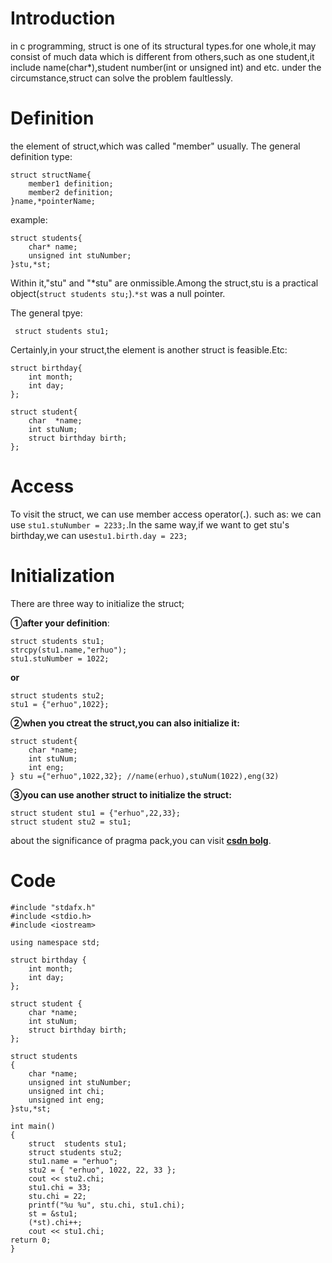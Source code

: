 # Introduction #
in c programming, struct is one of its structural  types.for one whole,it may consist of much data which is different from others,such as one student,it include name(char*),student number(int or unsigned int) and etc.
under the circumstance,struct can solve the problem faultlessly.


# Definition #
the element of struct,which was called "member" usually.
The general definition type:

	struct structName{
		member1 definition;
		member2 definition;
	}name,*pointerName;
 example:
		
	struct students{
		char* name;
		unsigned int stuNumber;
	}stu,*st;
Within it,"stu" and "*stu" are  onmissible.Among the struct,stu is a practical object(`struct students stu;`).`*st` was a null pointer.

The general tpye:

   ` struct students stu1;`

Certainly,in your struct,the element is another struct is feasible.Etc:

    struct birthday{
		int month;
		int day;	
	};
	
	struct student{
		char  *name;
		int	stuNum;
		struct birthday birth;
	};

# Access 
To visit the struct, we can use member access operator(**.**).
such as:
we can use  `stu1.stuNumber = 2233;`.In the same way,if we want to get stu's birthday,we can use`stu1.birth.day = 223;`

# Initialization #
There are three way to initialize the struct;

**①after your definition**:
   
	struct students stu1;
	strcpy(stu1.name,"erhuo");
	stu1.stuNumber = 1022;

**or**
  
	struct students stu2;
	stu1 = {"erhuo",1022};

**②when you ctreat the struct,you can also initialize it:**

    struct student{
		char *name;
		int stuNum;
		int eng;
	} stu ={"erhuo",1022,32}; //name(erhuo),stuNum(1022),eng(32)
 
**③you can use another struct to initialize the struct:**

    struct student stu1 = {"erhuo",22,33};
	struct student stu2 = stu1;

about the significance of pragma pack,you can visit [**csdn bolg**](http://blog.csdn.net/yanggangclcsdn/article/details/49718131).

# Code #

    #include "stdafx.h"
    #include <stdio.h>
    #include <iostream>
    
    using namespace std;
    
    struct birthday {
    	int month;
    	int day;
    };
    
    struct student {
    	char *name;
    	int stuNum;
    	struct birthday birth;
    };
    
    struct students
    {
    	char *name;
    	unsigned int stuNumber;
    	unsigned int chi;
    	unsigned int eng;
    }stu,*st;
    
    int main()
    {
    	struct  students stu1;
    	struct students stu2;
    	stu1.name = "erhuo";
    	stu2 = { "erhuo", 1022, 22, 33 };
    	cout << stu2.chi;
    	stu1.chi = 33;
    	stu.chi = 22;
    	printf("%u %u", stu.chi, stu1.chi);
    	st = &stu1;
    	(*st).chi++;
    	cout << stu1.chi;
    return 0;
    }